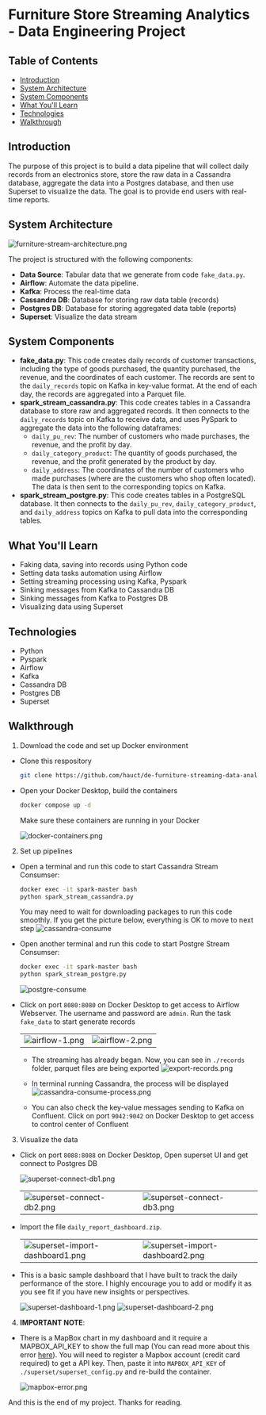 # Furniture Store Streaming Analytics - Data Engineering Project

## Table of Contents
- [Introduction](#introduction)
- [System Architecture](#system-architecture)
- [System Components](#system-components)
- [What You'll Learn](#what-youll-learn)
- [Technologies](#technologies)
- [Walkthrough](#walkthrough)

## Introduction
The purpose of this project is to build a data pipeline that will collect daily records from an electronics store, store the raw data in a Cassandra database, aggregate the data into a Postgres database, and then use Superset to visualize the data. The goal is to provide end users with real-time reports.

## System Architecture
![furniture-stream-architecture.png](imgs/furniture-stream-architecture.png)

The project is structured with the following components:
- **Data Source**: Tabular data that we generate from code `fake_data.py`.
- **Airflow**: Automate the data pipeline.
- **Kafka**: Process the real-time data 
- **Cassandra DB**: Database for storing raw data table (records)
- **Postgres DB**: Database for storing aggregated data table (reports)
- **Superset**: Visualize the data stream

## System Components
- **fake_data.py**: This code creates daily records of customer transactions, including the type of goods purchased, the quantity purchased, the revenue, and the coordinates of each customer. The records are sent to the `daily_records` topic on Kafka in key-value format. At the end of each day, the records are aggregated into a Parquet file.
- **spark_stream_cassandra.py**: This code creates tables in a Cassandra database to store raw and aggregated records. It then connects to the `daily_records` topic on Kafka to receive data, and uses PySpark to aggregate the data into the following dataframes:
    - `daily_pu_rev`: The number of customers who made purchases, the revenue, and the profit by day.
    - `daily_category_product`: The quantity of goods purchased, the revenue, and the profit generated by the product by day.
    - `daily_address`: The coordinates of the number of customers who made purchases (where are the customers who shop often located).
The data is then sent to the corresponding topics on Kafka.
- **spark_stream_postgre.py**: This code creates tables in a PostgreSQL database. It then connects to the `daily_pu_rev`, `daily_category_product`, and `daily_address` topics on Kafka to pull data into the corresponding tables.

## What You'll Learn
- Faking data, saving into records using Python code
- Setting data tasks automation using Airflow
- Setting streaming processing using Kafka, Pyspark
- Sinking messages from Kafka to Cassandra DB
- Sinking messages from Kafka to Postgres DB
- Visualizing data using Superset

## Technologies
- Python
- Pyspark
- Airflow
- Kafka
- Cassandra DB
- Postgres DB
- Superset

## Walkthrough
1. Download the code and set up Docker environment

- Clone this respository
    ```bash
    git clone https://github.com/hauct/de-furniture-streaming-data-analystics.git
    ``` 

- Open your Docker Desktop, build the containers
    ``` bash
    docker compose up -d
    ```

    Make sure these containers are running in your Docker

    ![docker-containers.png](imgs/docker-containers.png)

2. Set up pipelines

- Open a terminal and run this code to start Cassandra Stream Consumser:

    ``` bash
    docker exec -it spark-master bash
    python spark_stream_cassandra.py
    ```

    You may need to wait for downloading packages to run this code smoothly. If you get the picture below, everything is OK to move to next step
    ![cassandra-consume](imgs/cassandra-consume.png)

- Open another terminal and run this code to start Postgre Stream Consumser:

    ``` bash
    docker exec -it spark-master bash
    python spark_stream_postgre.py
    ```
    ![postgre-consume](imgs/postgre-consume.png)

- Click on port `8080:8080` on Docker Desktop to get access to Airflow Webserver. The username and password are `admin`. Run the task `fake_data` to start generate records

    |                                    |                                    |
    |------------------------------------|------------------------------------|
    |![airflow-1.png](imgs/airflow-1.png)|![airflow-2.png](imgs/airflow-2.png)|

    - The streaming has already began. Now, you can see in `./records` folder, parquet files are being exported
    ![export-records.png](imgs/export-records.png)

    - In terminal running Cassandra, the process will be displayed
    ![cassandra-consume-process.png](imgs/cassandra-consume-process.png)

    - You can also check the key-value messages sending to Kafka on Confluent. Click on port `9042:9042` on Docker Desktop to get access to control center of Confluent

3. Visualize the data

- Click on port `8088:8088` on Docker Desktop, Open superset UI and get connect to Postgres DB

    ![superset-connect-db1.png](imgs/superset-connect-db1.png)

    |                                                          |                                    |
    |----------------------------------------------------------|-----------------------------------------------------------|
    |![superset-connect-db2.png](imgs/superset-connect-db2.png)|![superset-connect-db3.png](imgs/superset-connect-db3.png)|


- Import the file `daily_report_dashboard.zip`. 

    |                                                          |                                    |
    |----------------------------------------------------------|-----------------------------------------------------------|
    |![superset-import-dashboard1.png](imgs/superset-import-dashboard1.png)|![superset-import-dashboard2.png](imgs/superset-import-dashboard2.png)|


- This is a basic sample dashboard that I have built to track the daily performance of the store. I highly encourage you to add or modify it as you see fit if you have new insights or perspectives.

    ![superset-dashboard-1.png](imgs/superset-dashboard-1.png)
    ![superset-dashboard-2.png](imgs/superset-dashboard-2.png)



4. **IMPORTANT NOTE**:

- There is a MapBox chart in my dashboard and it require a MAPBOX_API_KEY to show the full map (You can read more about this error [here](https://superset.apache.org/docs/frequently-asked-questions/)). You will need to register a Mapbox account (credit card required) to get a API key. Then, paste it into `MAPBOX_API_KEY` of `./superset/superset_config.py` and re-build the container.

    ![mapbox-error.png](imgs/mapbox-error.png)
    
And this is the end of my project. Thanks for reading.

